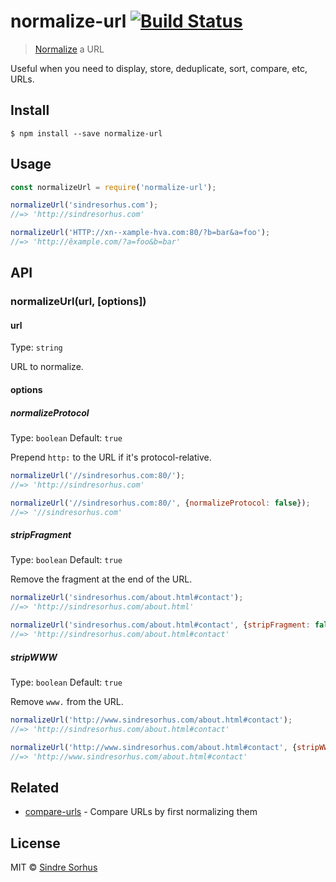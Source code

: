 # normalize-url [![Build Status](https://travis-ci.org/sindresorhus/normalize-url.svg?branch=master)](https://travis-ci.org/sindresorhus/normalize-url)

> [Normalize](http://en.wikipedia.org/wiki/URL_normalization) a URL

Useful when you need to display, store, deduplicate, sort, compare, etc, URLs.


## Install

```
$ npm install --save normalize-url
```


## Usage

```js
const normalizeUrl = require('normalize-url');

normalizeUrl('sindresorhus.com');
//=> 'http://sindresorhus.com'

normalizeUrl('HTTP://xn--xample-hva.com:80/?b=bar&a=foo');
//=> 'http://êxample.com/?a=foo&b=bar'
```


## API

### normalizeUrl(url, [options])

#### url

Type: `string`

URL to normalize.

#### options

##### normalizeProtocol

Type: `boolean`
Default: `true`

Prepend `http:` to the URL if it's protocol-relative.

```js
normalizeUrl('//sindresorhus.com:80/');
//=> 'http://sindresorhus.com'

normalizeUrl('//sindresorhus.com:80/', {normalizeProtocol: false});
//=> '//sindresorhus.com'
```

##### stripFragment

Type: `boolean`
Default: `true`

Remove the fragment at the end of the URL.

```js
normalizeUrl('sindresorhus.com/about.html#contact');
//=> 'http://sindresorhus.com/about.html'

normalizeUrl('sindresorhus.com/about.html#contact', {stripFragment: false});
//=> 'http://sindresorhus.com/about.html#contact'
```

##### stripWWW

Type: `boolean`
Default: `true`

Remove `www.` from the URL.

```js
normalizeUrl('http://www.sindresorhus.com/about.html#contact');
//=> 'http://sindresorhus.com/about.html#contact'

normalizeUrl('http://www.sindresorhus.com/about.html#contact', {stripWWW: false});
//=> 'http://www.sindresorhus.com/about.html#contact'
```


## Related

- [compare-urls](https://github.com/sindresorhus/compare-urls) - Compare URLs by first normalizing them


## License

MIT © [Sindre Sorhus](http://sindresorhus.com)
